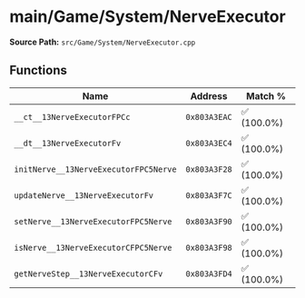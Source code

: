 # main/Game/System/NerveExecutor

**Source Path:** `src/Game/System/NerveExecutor.cpp`

## Functions

| Name | Address | Match % |
|------|---------|---------|
| `__ct__13NerveExecutorFPCc` | `0x803A3EAC` | :white_check_mark: (100.0%) |
| `__dt__13NerveExecutorFv` | `0x803A3EC4` | :white_check_mark: (100.0%) |
| `initNerve__13NerveExecutorFPC5Nerve` | `0x803A3F28` | :white_check_mark: (100.0%) |
| `updateNerve__13NerveExecutorFv` | `0x803A3F7C` | :white_check_mark: (100.0%) |
| `setNerve__13NerveExecutorFPC5Nerve` | `0x803A3F90` | :white_check_mark: (100.0%) |
| `isNerve__13NerveExecutorCFPC5Nerve` | `0x803A3F98` | :white_check_mark: (100.0%) |
| `getNerveStep__13NerveExecutorCFv` | `0x803A3FD4` | :white_check_mark: (100.0%) |